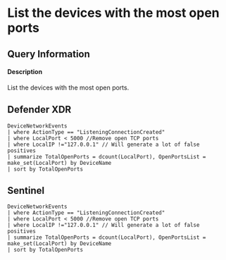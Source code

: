 # List the devices with the most open ports

## Query Information

#### Description
List the devices with the most open ports.

## Defender XDR
```KQL
DeviceNetworkEvents
| where ActionType == "ListeningConnectionCreated"
| where LocalPort < 5000 //Remove open TCP ports
| where LocalIP !="127.0.0.1" // Will generate a lot of false positives
| summarize TotalOpenPorts = dcount(LocalPort), OpenPortsList = make_set(LocalPort) by DeviceName
| sort by TotalOpenPorts
```

## Sentinel
```KQL
DeviceNetworkEvents
| where ActionType == "ListeningConnectionCreated"
| where LocalPort < 5000 //Remove open TCP ports
| where LocalIP !="127.0.0.1" // Will generate a lot of false positives
| summarize TotalOpenPorts = dcount(LocalPort), OpenPortsList = make_set(LocalPort) by DeviceName
| sort by TotalOpenPorts
```
